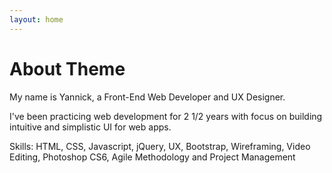 ```yaml
---
layout: home
---
```

# About Theme

My name is Yannick, a Front-End Web Developer and UX Designer.

I've been practicing web development for 2 1/2 years with focus on building intuitive and simplistic UI for web apps.

Skills: HTML, CSS, Javascript, jQuery, UX, Bootstrap, Wireframing, Video Editing, Photoshop CS6, Agile Methodology and Project Management
